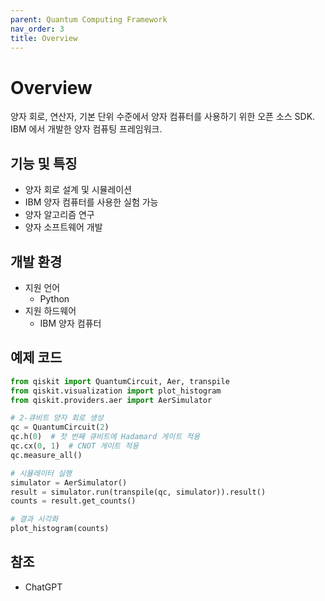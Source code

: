 ```yaml
---
parent: Quantum Computing Framework
nav_order: 3
title: Overview
---
```


# Overview
양자 회로, 연산자, 기본 단위 수준에서 양자 컴퓨터를 사용하기 위한 오픈 소스 SDK.  
IBM 에서 개발한 양자 컴퓨팅 프레임워크.



## 기능 및 특징
- 양자 회로 설계 및 시뮬레이션
- IBM 양자 컴퓨터를 사용한 실험 가능
- 양자 알고리즘 연구
- 양자 소프트웨어 개발



## 개발 환경
- 지원 언어
  - Python
- 지원 하드웨어
  - IBM 양자 컴퓨터



## 예제 코드
```python
from qiskit import QuantumCircuit, Aer, transpile
from qiskit.visualization import plot_histogram
from qiskit.providers.aer import AerSimulator

# 2-큐비트 양자 회로 생성
qc = QuantumCircuit(2)
qc.h(0)  # 첫 번째 큐비트에 Hadamard 게이트 적용
qc.cx(0, 1)  # CNOT 게이트 적용
qc.measure_all()

# 시뮬레이터 실행
simulator = AerSimulator()
result = simulator.run(transpile(qc, simulator)).result()
counts = result.get_counts()

# 결과 시각화
plot_histogram(counts)
```


## 참조
- ChatGPT